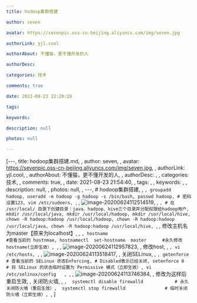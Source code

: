 ```yaml
---
title: hodoop集群搭建

author: seven

avatar: https://sevenpic.oss-cn-beijing.aliyuncs.com/img/seven.jpg

authorLink: yjl.cool

authorAbout: 不懂猫，更不懂开发的人

authorDesc: 

categories: 技术

comments: true

date: 2021-08-23 22:20:28

tags: 

keywords: 

description: null

photos: null

---
```

[---, title: hodoop集群搭建.md, , author: seven, , avatar: https://sevenpic.oss-cn-beijing.aliyuncs.com/img/seven.jpg, , authorLink: yjl.cool, , authorAbout: 不懂猫，更不懂开发的人, , authorDesc: , , categories: 技术, , comments: true, , date: 2021-08-23 21:54:40, , tags: , , keywords: , , description: null, , photos: null, , ---, # hodoop集群搭建, , ```, groupadd hadoop, useradd -m hadoop -g hadoop -s /bin/bash, passwd hadoop, # 密码设置123, vim /etc/sudoers, ```, , ![image-20200624112514519](https://sevenpic.oss-cn-beijing.aliyuncs.com/img/image-20200624112514519.png), , ```, # 在 /usr/local/ 目录下创建目录：java、hadoop、hive三个目录并分配权限给hadoop用户, mkdir /usr/local/java, mkdir /usr/local/hadoop, mkdir /usr/local/hive, chown -R hadoop:hadoop /usr/local/hadoop, chown -R hadoop:hadoop /usr/local/java, chown -R hadoop:hadoop /usr/local/hive, ```, , 修改主机名为master【原来为localhost】, , ```, hostname                               #查看当前的 hostnmae, hostnamectl  set-hostname  master      #永久修改hostname(立即生效）, ```, , ![image-20200624112957823](https://sevenpic.oss-cn-beijing.aliyuncs.com/img/image-20200624112957823.png), , 修改host, , ```, vi /etc/hosts, ```, , ![image-20200624113518417](https://sevenpic.oss-cn-beijing.aliyuncs.com/img/image-20200624113518417.png), , 关闭SELinux, , ```, getenforce         # 查看当前的 SELinux 状态Enforcing, # Disabled表示已经关闭, setenforce 0          # 将 SELinux 的状态临时设置为 Permissive 模式（立即生效）, vi  /etc/selinux/config   , ```, , ![image-20200624113746384](https://sevenpic.oss-cn-beijing.aliyuncs.com/img/image-20200624113746384.png), , 修改为这样后重启生效, , 关闭防火墙, , ```,  systemctl disable firewalld            # 永久关闭防火墙（重启生效）,  systemctl stop firewalld               # 临时关闭防火墙（立即生效）, ```, ]